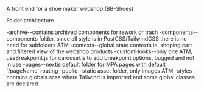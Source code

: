 A front end for a shoe maker webshop (BB-Shoes)

Folder architecture

-archive--contains archived components for rework or trash
-components--components folder, since all style is in PostCSS/TailwindCSS there is no need for subfolders ATM
-contexts--global state contexts ie. shoping cart and filtered view of the webshop products
-customHooks--only one ATM, useBreakpoint.js for carousel.js to add breakpoint options, bugged and not in use
-pages--nextjs default folder for MPA pages with default '/pageName' routing
-public--static asset folder, only images ATM
-styles--contains globals.scss where Tailwind is improrted and some global classes are declared
